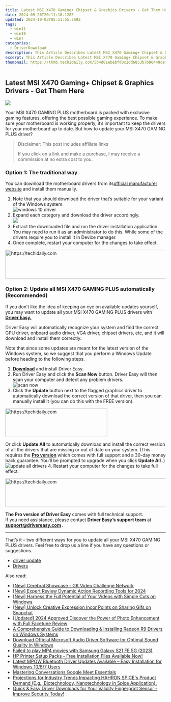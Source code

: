 ```yaml
---
title: Latest MSI X470 Gaming+ Chipset & Graphics Drivers - Get Them Here
date: 2024-09-26T20:11:10.128Z
updated: 2024-10-03T05:11:55.769Z
tags:
  - win11
  - win10
  - win7
categories:
  - DriverDownload
description: This Article Describes Latest MSI X470 Gaming+ Chipset & Graphics Drivers - Get Them Here
excerpt: This Article Describes Latest MSI X470 Gaming+ Chipset & Graphics Drivers - Get Them Here
thumbnail: https://thmb.techidaily.com/5b4d01ebebfd0c2dd6853b7b90449cefc701dfbe2f41b747bf89f0bfa4fc6d71.jpg
---
```


## Latest MSI X470 Gaming+ Chipset & Graphics Drivers - Get Them Here

![](https://images.drivereasy.com/wp-content/uploads/2021/10/gaming.jpg)

 Your MSI X470 GAMING PLUS motherboard is packed with exclusive gaming features, offering the best possible gaming experience. To make sure your motherboard is working properly, it’s important to keep the drivers for your motherboard up to date. But how to update your MSI X470 GAMING PLUS driver?

>  Disclaimer: This post includes affiliate links
>
>  If you click on a link and make a purchase, I may receive a commission at no extra cost to you.
>

### Option 1: The traditional way

 You can download the motherboard drivers from its[official manufacturer website](https://www.msi.com/Motherboard/support/X470-GAMING-PLUS#down-driver) and install them manually.

1. Note that you should download the driver that’s suitable for your variant of the Windows system.  
![windows 10 driver](https://images.drivereasy.com/wp-content/uploads/2021/10/win-10-64.jpg)
2. Expand each category and download the driver accordingly.  
![](https://images.drivereasy.com/wp-content/uploads/2021/10/driver-list.jpg)
3. Extract the downloaded file and run the driver installation application. You may need to run it as an administrator to do this. While some of the drivers require you to install it in Device manager.
4. Once complete, restart your computer for the changes to take effect.

<!-- affiliate ads begin -->
<a href="https://appsumo.8odi.net/c/5597632/2118315/7443" target="_top" id="2118315">
  <img src="//a.impactradius-go.com/display-ad/7443-2118315" border="0" alt="https://techidaily.com" width="728" height="90"/>
</a>
<img height="0" width="0" src="https://appsumo.8odi.net/i/5597632/2118315/7443" style="position:absolute;visibility:hidden;" border="0" />
<!-- affiliate ads end -->

### Option 2: Update all MSI X470 GAMING PLUS automatically (Recommended)

 If you don’t like the idea of keeping an eye on available updates yourself, you may want to update all your MSI X470 GAMING PLUS drivers with **[Driver Easy.](https://tools.techidaily.com/drivereasy/download/)**

 Driver Easy will automatically recognize your system and find the correct GPU driver, onboard audio driver, VGA driver, chipset drivers, etc, and it will download and install them correctly.

 Note that since some updates are meant for the latest version of the Windows system, so we suggest that you perform a Windows Update before heading to the following steps.

1. **[Download](https://tools.techidaily.com/drivereasy/download/)**  and install Driver Easy.
2. Run Driver Easy and click the **Scan Now** button. Driver Easy will then scan your computer and detect any problem drivers.  
![scan now](https://images.drivereasy.com/wp-content/uploads/2021/09/scannow-v6.7.0.jpg)
3. Click the **Update** button next to the flagged graphics driver to automatically download the correct version of that driver, then you can manually install it (you can do this with the FREE version).  

<!-- affiliate ads begin -->
<a href="https://aligracehair.sjv.io/c/5597632/2135401/19272" target="_top" id="2135401">
  <img src="//a.impactradius-go.com/display-ad/19272-2135401" border="0" alt="https://techidaily.com" width="320" height="90"/>
</a>
<img height="0" width="0" src="https://aligracehair.sjv.io/i/5597632/2135401/19272" style="position:absolute;visibility:hidden;" border="0" />
<!-- affiliate ads end -->

 Or click **Update All** to automatically download and install the correct version of all the drivers that are missing or out of date on your system. (This requires the **[Pro version](https://tools.techidaily.com/drivereasy/download/)**  which comes with full support and a 30-day money back guarantee. You’ll be prompted to upgrade when you click **Update All** .)  
![update all drivers](https://images.drivereasy.com/wp-content/uploads/2021/10/update-all.jpg)
4. Restart your computer for the changes to take full effect.

<!-- affiliate ads begin -->
<a href="https://zebaoaffiliateprogram.pxf.io/c/5597632/2137976/21526" target="_top" id="2137976">
  <img src="//a.impactradius-go.com/display-ad/21526-2137976" border="0" alt="https://techidaily.com" width="728" height="90"/>
</a>
<img height="0" width="0" src="https://zebaoaffiliateprogram.pxf.io/i/5597632/2137976/21526" style="position:absolute;visibility:hidden;" border="0" />
<!-- affiliate ads end -->

**The Pro version of Driver Easy** comes with full technical support.  
 If you need assistance, please contact **Driver Easy’s support team** at **[support@drivereasy.com](https://tools.techidaily.com/drivereasy/download/) .**

---

 That’s it – two different ways for you to update all your MSI X470 GAMING PLUS drivers. Feel free to drop us a line if you have any questions or suggestions.

* [driver update](https://tools.techidaily.com/drivereasy/download/)
* [Drivers](https://tools.techidaily.com/drivereasy/download/)

<ins class="adsbygoogle"
     style="display:block"
     data-ad-format="autorelaxed"
     data-ad-client="ca-pub-7571918770474297"
     data-ad-slot="1223367746"></ins>

<ins class="adsbygoogle"
     style="display:block"
     data-ad-client="ca-pub-7571918770474297"
     data-ad-slot="8358498916"
     data-ad-format="auto"
     data-full-width-responsive="true"></ins>

<span class="atpl-alsoreadstyle">Also read:</span>
<div><ul>
<li><a href="https://extra-information.techidaily.com/new-cerebral-showcase-gk-video-challenge-network/"><u>[New] Cerebral Showcase - GK Video Challenge Network</u></a></li>
<li><a href="https://screen-recording.techidaily.com/new-expert-review-dynamic-action-recording-tools-for-2024/"><u>[New] Expert Review Dynamic Action Recording Tools for 2024</u></a></li>
<li><a href="https://some-knowledge.techidaily.com/new-harness-the-full-potential-of-your-videos-with-simple-cuts-on-windows/"><u>[New] Harness the Full Potential of Your Videos with Simple Cuts on Windows</u></a></li>
<li><a href="https://snapchat-videos.techidaily.com/new-unlock-creative-expression-incor-points-on-sharing-gifs-on-snapchat/"><u>[New] Unlock Creative Expression Incor Points on Sharing Gifs on Snapchat</u></a></li>
<li><a href="https://fox-helps.techidaily.com/updated-2024-approved-discover-the-power-of-photo-enhancement-with-full-facetune-review/"><u>[Updated] 2024 Approved Discover the Power of Photo Enhancement with Full Facetune Review</u></a></li>
<li><a href="https://win-amazing.techidaily.com/a-comprehensive-guide-to-downloading-and-installing-radeon-r9-drivers-on-windows-systems/"><u>A Comprehensive Guide to Downloading & Installing Radeon R9 Drivers on Windows Systems</u></a></li>
<li><a href="https://win-amazing.techidaily.com/download-official-microsoft-audio-driver-software-for-optimal-sound-quality-in-windows/"><u>Download Official Microsoft Audio Driver Software for Optimal Sound Quality in Windows</u></a></li>
<li><a href="https://phone-solutions.techidaily.com/failed-to-play-mp4-movies-with-samsung-galaxy-s21-fe-5g-2023-by-aiseesoft-video-converter-play-mp4-on-android/"><u>Failed to play MP4 movies with Samsung Galaxy S21 FE 5G (2023)</u></a></li>
<li><a href="https://win-amazing.techidaily.com/hp-printer-setup-packs-free-installation-files-available-now/"><u>HP Printer Setup Packs - Free Installation Files Available Now!</u></a></li>
<li><a href="https://win-amazing.techidaily.com/latest-mpow-bluetooth-driver-updates-available-easy-installation-for-windows-1087-users/"><u>Latest MPOW Bluetooth Driver Updates Available – Easy Installation for Windows 10/8/7 Users</u></a></li>
<li><a href="https://desktop-recording.techidaily.com/mastering-conversations-google-meet-essentials/"><u>Mastering Conversations Google Meet Essentials</u></a></li>
<li><a href="https://win-amazing.techidaily.com/1722968901714-projections-for-industry-trends-impacting-hahron-spices-product-demand-eg-biotechnology-nanotechnology-in-spice-application/"><u>Projections for Industry Trends Impacting HAHRON SPICE's Product Demand (E.g., Biotechnology, Nanotechnology in Spice Application).</u></a></li>
<li><a href="https://win-amazing.techidaily.com/1722965944492-quick-and-easy-driver-downloads-for-your-validity-fingerprint-sensor-improve-security-today/"><u>Quick & Easy Driver Downloads for Your Validity Fingerprint Sensor - Improve Security Today!</u></a></li>
</ul></div>

